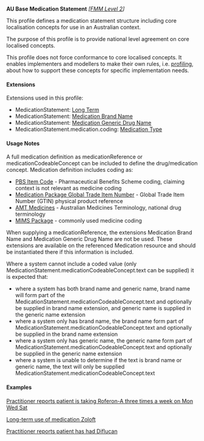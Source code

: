 **AU Base Medication Statement**  *[[FMM Level 2](guidance.html)]*

This profile defines a medication statement structure including core localisation concepts for use in an Australian context. 

The purpose of this profile is to provide national level agreement on core localised concepts. 

This profile does not force conformance to core localised concepts. It enables implementers and modellers to make their own rules, i.e. [profiling](http://hl7.org/fhir/profiling.html), about how to support these concepts for specific implementation needs.


#### Extensions
Extensions used in this profile:
* MedicationStatement: [Long Term](StructureDefinition-medication-long-term.html)
* MedicationStatement: [Medication Brand Name](StructureDefinition-medication-brand-name.html)
* MedicationStatement: [Medication Generic Drug Name](StructureDefinition-medication-generic-name.html)
* MedicationStatement.medication.coding: [Medication Type](StructureDefinition-medication-type.html)


#### Usage Notes
A full medication definition as medicationReference or medicationCodeableConcept can be included to define the drug/medication concept. Medication definition includes coding as:
* [PBS Item Code](https://www.pbs.gov.au/pbs/home) - Pharmaceutical Benefits Scheme coding, claiming context is not relevant as medicine coding
* [Medication Package Global Trade Item Number](https://www.gs1.org/standards/id-keys/gtin) - Global Trade Item Number (GTIN) physical product reference
* [AMT Medicines](https://www.healthterminologies.gov.au/integration/R4/fhir/ValueSet/australian-medication-1) - Australian Medicines Terminology, national drug terminology
* [MIMS Package](https://www.mims.com.au/index.php) - commonly used medicine coding

When supplying a medicationReference, the extensions Medication Brand Name and Medication Generic Drug Name are not be used. These extensions are available on the referenced Medication resource and should be instantiated there if this information is included.

Where a system cannot include a coded value (only MedicationStatement.medicationCodeableConcept.text can be supplied) it is expected that:
* where a system has both brand name and generic name, brand name will form part of the MedicationStatement.medicationCodeableConcept.text and optionally be supplied in brand name extension, and generic name is supplied in the generic name extension
* where a system only has brand name, the brand name form part of MedicationStatement.medicationCodeableConcept.text and optionally be supplied in the brand name extension
* where a system only has generic name, the generic name form part of MedicationStatement.medicationCodeableConcept.text and optionally be supplied in the generic name extension
* where a system is unable to determine if the text is brand name or generic name, the text will only be supplied MedicationStatement.medicationCodeableConcept.text


#### Examples
[Practitioner reports patient is taking Roferon-A three times a week on Mon Wed Sat](MedicationStatement-MedicationStatementexample0.html)

[Long-term use of medication Zoloft](MedicationStatement-MedicationStatementexample1.html)

[Practitioner reports patient has had Diflucan](MedicationStatement-MedicationStatementexample2.html)


